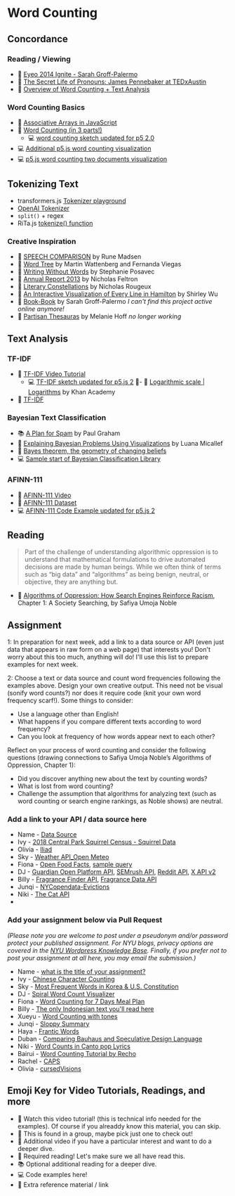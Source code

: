 # Word Counting

## Concordance

### Reading / Viewing

- 🚨 [Eyeo 2014 Ignite - Sarah Groff-Palermo](https://vimeo.com/111211477)
- 🍿 [The Secret Life of Pronouns: James Pennebaker at TEDxAustin](https://www.youtube.com/watch?v=PGsQwAu3PzU)
- 🍿 [Overview of Word Counting + Text Analysis](https://youtu.be/tE-ZYXU8A8U)

### Word Counting Basics

- 🚨 [Associative Arrays in JavaScript](https://youtu.be/_5jdE6RKxVk?list=PLRqwX-V7Uu6bZQkJcGM5S9fn9R9Yyd8iZ)
- 🚨 [Word Counting (in 3 parts!)](https://thecodingtrain.com/challenges/40-word-counter)
  - 💻 [word counting sketch updated for p5 2.0](https://editor.p5js.org/a2zitp/sketches/vk4pxyPJS)
- 💻 [Additional p5.js word counting visualization](https://editor.p5js.org/a2zitp/sketches/50rBhpEsT)
- 💻 [p5.js word counting two documents visualization](https://editor.p5js.org/a2zitp/sketches/uyLWWpQKB)

## Tokenizing Text

- transformers.js [Tokenizer playground](https://huggingface.co/spaces/Xenova/the-tokenizer-playground)
- [OpenAI Tokenizer](https://platform.openai.com/tokenizer)
- `split()` + regex
- RiTa.js [tokenize() function](https://rednoise.org/rita/reference/RiTa/tokenize/index.html)

### Creative Inspiration

- 🔗 [SPEECH COMPARISON](http://www.runemadsen.com/work/speech-comparison/) by Rune Madsen
- 🔗 [Word Tree](http://hint.fm/projects/wordtree/) by Martin Wattenberg and Fernanda Viegas
- 🔗 [Writing Without Words](https://www.stefanieposavec.com/archive/writing-without-words) by Stephanie Posavec
- 🔗 [Annual Report 2013](http://feltron.com/FAR13.html) by Nicholas Feltron
- 🔗 [Literary Constellations](https://c82.net/work/?id=357) by Nicholas Rougeux
- 🔗 [An Interactive Visualization of Every Line in Hamilton](https://pudding.cool/2017/03/hamilton/) by Shirley Wu
- 🔗 [Book-Book](https://elmcip.net/node/14504) by Sarah Groff-Palermo _I can't find this project active online anymore!_
- 🔗 [Partisan Thesauras](http://partisanthesaurus.com/) by Melanie Hoff _no longer working_

## Text Analysis

### TF-IDF

- 🍿 [TF-IDF Video Tutorial](https://thecodingtrain.com/challenges/40-word-counter#part-3)
  - 💻 [TF-IDF sketch updated for p5.js 2](https://editor.p5js.org/a2zitp/sketches/C08B6Il-l)
    🍿- 🍿 [Logarithmic scale | Logarithms](https://youtu.be/sBhEi4L91Sg) by Khan Academy
- 🔗 [TF-IDF](https://en.wikipedia.org/wiki/Tf%E2%80%93idf)

### Bayesian Text Classification

- 📚 [A Plan for Spam](http://www.paulgraham.com/spam.html) by Paul Graham
- 🍿 [Explaining Bayesian Problems Using Visualizations](https://youtu.be/D8VZqxcu0I0) by Luana Micallef
- 🍿 [Bayes theorem, the geometry of changing beliefs](https://youtu.be/HZGCoVF3YvM)
- 💻 [Sample start of Bayesian Classification Library](https://github.com/shiffman/bayes-classifier-js)

### AFINN-111

- 🍿 [AFINN-111 Video](https://thecodingtrain.com/challenges/44-afinn-111-sentiment-analysis)
- 🔢 [AFINN-111 Dataset](https://www2.imm.dtu.dk/pubdb/pubs/6010-full.html)
- 💻 [AFINN-111 Code Example updated for p5.js 2](https://editor.p5js.org/a2zitp/sketches/CuX9ru3Z0)

## Reading

> Part of the challenge of understanding algorithmic oppression is to understand that mathematical formulations to drive automated decisions are made by human beings. While we often think of terms such as “big data” and “algorithms” as being benign, neutral, or objective, they are anything but.

- 📕 [Algorithms of Oppression: How Search Engines Reinforce Racism](https://ebookcentral-proquest-com.proxy.library.nyu.edu/lib/nyulibrary-ebooks/detail.action?docID=4834260), Chapter 1: A Society Searching, by Safiya Umoja Noble

## Assignment

1: In preparation for next week, add a link to a data source or API (even just data that appears in raw form on a web page) that interests you! Don't worry about this too much, anything will do! I'll use this list to prepare examples for next week.

2: Choose a text or data source and count word frequencies following the examples above. Design your own creative output. This need not be visual (sonify word counts?) nor does it require code (knit your own word frequency scarf!). Some things to consider:

- Use a language other than English!
- What happens if you compare different texts according to word frequency?
- Can you look at frequency of how words appear next to each other?

Reflect on your process of word counting and consider the following questions (drawing connections to Safiya Umoja Noble’s Algorithms of Oppression, Chapter 1):

- Did you discover anything new about the text by counting words?
- What is lost from word counting?
- Challenge the assumption that algorithms for analyzing text (such as word counting or search engine rankings, as Noble shows) are neutral.

### Add a link to your API / data source here

- Name - [Data Source](url)
- Ivy - [2018 Central Park Squirrel Census - Squirrel Data](https://data.cityofnewyork.us/Environment/2018-Central-Park-Squirrel-Census-Squirrel-Data/vfnx-vebw/about_data)
- Olivia - [Iliad](https://www.gutenberg.org/ebooks/6130)
- Sky - [Weather API_Open Meteo](https://open-meteo.com/)
- Fiona - [Open Food Facts](https://openfoodfacts.github.io/), [sample query](https://world.openfoodfacts.org/cgi/search.pl?search_terms=chocolate&json=1)
- DJ - [Guardian Open Platform API](https://open-platform.theguardian.com/), [SEMrush API](https://developer.semrush.com/api/), [Reddit API](https://www.reddit.com/dev/api/), [X API v2](https://docs.x.com/x-api/introduction)
- Billy - [Fragrance Finder API](https://rapidapi.com/remote-skills-remote-skills-default/api/fragrancefinder-api), [Fragrance Data API](https://api.fragella.com/) 
- Junqi - [NYCopendata-Evictions](https://data.cityofnewyork.us/City-Government/Evictions/6z8x-wfk4/about_data)
- Niki - [The Cat API](https://thecatapi.com/)
- 
### Add your assignment below via Pull Request

_(Please note you are welcome to post under a pseudonym and/or password protect your published assignment. For NYU blogs, privacy options are covered in the [NYU Wordpress Knowledge Base](https://wp.nyu.edu/knowledge/). Finally, if you prefer not to post your assignment at all here, you may email the submission.)_

- Name - [what is the title of your assignment?](url)
- Ivy - [Chinese Character Counting](https://ivy-jiang.notion.site/Assignment-2-Word-Counting-27081cc6416080bb85acc3447e41d0ac)
- Sky - [Most Frequent Words in Korea & U.S. Constitution](https://editor.p5js.org/Sky-Seo/sketches/OGPhg8soV)
- DJ - [Spiral Word Count Visualizer](https://fl4me.notion.site/Week-2-Assn-26e5f3e6c8b8806abc29f102ed829dd7?source=copy_link)
- Fiona - [Word Counting for 7 Days Meal Plan](https://www.notion.so/Assignment-2-Word-Counting-26d701873e07804fb8b9ee0e9a19f5fe?source=copy_link)
- Billy - [The only Indonesian text you'll read here](https://billybil30itpday.notion.site/Computational-Text-Week-2-270edbdaee0280d19185c1543d1a26a1)
- Xueyu - [Word Counting with tones](https://www.notion.so/xueyuli/WEEK-2-2698c08bfd9e8006abcbe4d5ceb20782)
- Junqi - [Sloppy Summary](https://fuzzy-mask-71e.notion.site/COMPUTATIONAL-TEXT-A-Z-262480e9e232806f96c3f65ab685c294?source=copy_link)
- Haya  - [Frantic Words](https://www.notion.so/Frantic-words-26fc09edca1780abba10fd3ca0f50a26)
- Duban - [Comparing Bauhaus and Speculative Design Language](https://dubanmorales.cargo.site/computational-text-a-to-z)
- Niki - [Word Counts in Canto pop Lyrics](https://reinvented-spoonbill-0fb.notion.site/A-to-Z-Week-2-Assignment-Niki-2700470c67d4805395d3fb86c09ecc3e)  
- Bairui - [Word Counting Tutorial by Recho](https://recho.dev/examples/word-count)
- Rachel - [CAPS](https://rachel-shin-itp.notion.site/week-2-267d9b4cf2a6809a8348cc7fdc1e5821?source=copy_link)
- Olivia - [cursedVisions](https://www.notion.so/CompText-2-Word-Frequencies-cursedVisions-26dd586d7a8d804fae7ec9810dce54fb?source=copy_link)
  
## Emoji Key for Video Tutorials, Readings, and more

- 🚨 Watch this video tutorial! (this is technical info needed for the examples). Of course if you alreaddy know this material, you can skip.
- 🔢 This is found in a group, maybe pick just one to check out!
- 🍿 Additional video if you have a particular interest and want to do a deeper dive.
- 📕 Required reading! Let's make sure we all have read this.
- 📚 Optional additional reading for a deeper dive.
- 💻 Code examples here!
- 🔗 Extra reference material / link
